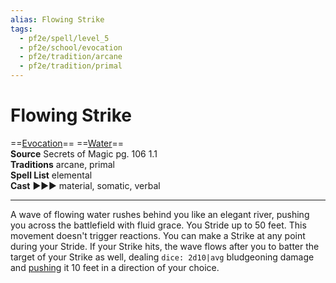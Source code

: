 ```yaml
---
alias: Flowing Strike
tags:
  - pf2e/spell/level_5
  - pf2e/school/evocation
  - pf2e/tradition/arcane
  - pf2e/tradition/primal
---
```


# Flowing Strike

==[Evocation](Evocation.md)== ==[Water](Water.md)==  
__Source__ Secrets of Magic pg. 106 1.1  
**Traditions** arcane, primal  
**Spell List** elemental  
**Cast** ►►► material, somatic, verbal

---

A wave of flowing water rushes behind you like an elegant river, pushing you across the battlefield with fluid grace. You Stride up to 50 feet. This movement doesn't trigger reactions. You can make a Strike at any point during your Stride. If your Strike hits, the wave flows after you to batter the target of your Strike as well, dealing `dice: 2d10|avg` bludgeoning damage and [pushing](Forced%20Movement.md) it 10 feet in a direction of your choice.
